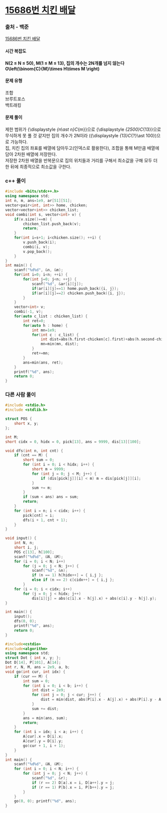 # [15686번 치킨 배달](https://www.acmicpc.net/problem/15686)

### 출처 - 백준
[15686번 치킨 배달](https://www.acmicpc.net/problem/15686)

#### 시간 복잡도
**N(2 ≤ N ≤ 50), M(1 ≤ M ≤ 13), 집의 개수는 2N개를 넘지 않는다**  
**O\left(\binom{C}{M}\times H\times M  \right)**

#### 문제 유형
조합  
브루트포스  
백트래킹

#### 문제 풀이
제한 범위가 {\displaystyle _{n\ast n}C_{m}}으로 {\displaystyle _{2500}C_{13}}으로 무식하게 못 풀 것 같지만 집의 개수가 2N이라 ({\displaystyle _{13}C_{?}\ast 100})으로 가능하다.  
집, 치킨 집의 좌표를 배열에 담아두고(인덱스로 활용한다), 조합을 통해 M만큼 배열에 담아 2차원 배열에 저장한다.  
저장한 2차원 배열을 반복문으로 집의 위치들과 거리를 구해서 최소값을 구해 모두 더 한 뒤에 최종적으로 최소값을 구한다.

### c++ 풀이
```c++
#include <bits/stdc++.h>
using namespace std;
int n, m, ans=1e9, ar[51][51];
vector<pair<int, int>> home, chicken;
vector<vector<int>> chicken_list;
void combi(int s, vector<int> v) {
    if(v.size()==m) {
        chicken_list.push_back(v);
        return;
    }
    for(int i=s+1; i<chicken.size(); ++i) {
        v.push_back(i);
        combi(i, v);
        v.pop_back();
    }
}
int main() {
    scanf("%d%d", &n, &m);
    for(int i=0; i<n; ++i) {
        for(int j=0; j<n; ++j) {
            scanf("%d", &ar[i][j]);
            if(ar[i][j]==1) home.push_back({i, j});
            if(ar[i][j]==2) chicken.push_back({i, j});
        }
    }
    vector<int> v;
    combi(-1, v);
    for(auto c_list : chicken_list) {
        int ret=0;
        for(auto h : home) {
            int mn=1e9;
            for(int c : c_list) {
                int dist=abs(h.first-chicken[c].first)+abs(h.second-chicken[c].second);
                mn=min(mn, dist);
            }
            ret+=mn;
        }
        ans=min(ans, ret);
    }
    printf("%d", ans);
    return 0;
}
```

### 다른 사람 풀이
```c++
#include <stdio.h>
#include <stdlib.h>

struct POS {
    short x, y;
};

int M;
short cidx = 0, hidx = 0, pick[13], ans = 9999, dis[13][100];

void dfs(int n, int cnt) {
    if (cnt == M) {
        short sum = 0;
        for (int i = 0; i < hidx; i++) {
            short m = 9999;
            for (int j = 0; j < M; j++) {
                if (dis[pick[j]][i] < m) m = dis[pick[j]][i];
            }
            sum += m;
        }
        if (sum < ans) ans = sum;
        return;
    }
    for (int i = n; i < cidx; i++) {
        pick[cnt] = i;
        dfs(i + 1, cnt + 1);
    }
}

void input() {
    int N, n;
    short i, j;
    POS c[13], h[100];
    scanf("%d%d", &N, &M);
    for (i = 0; i < N; i++)
        for (j = 0; j < N; j++) {
            scanf("%d", &n);
            if (n == 1) h[hidx++] = { i,j };
            else if (n == 2) c[cidx++] = { i,j };
        }
    for (i = 0; i < cidx; i++)
        for (j = 0; j < hidx; j++)
            dis[i][j] = abs(c[i].x - h[j].x) + abs(c[i].y - h[j].y);
}

int main() {
    input();
    dfs(0, 0);
    printf("%d", ans);
    return 0;
}
```

```c++
#include<cstdio>
#include<algorithm>
using namespace std;
struct Dot { int x, y; };
Dot D[14], P[101], A[14];
int r, N, M, ans = 2e9, a, b;
void go(int cur, int idx) {
    if (cur == M) {
        int sum = 0;
        for (int i = 0; i < b; i++) {
            int dist = 2e9;
            for (int j = 0; j < cur; j++) {
                dist = min(dist, abs(P[i].x - A[j].x) + abs(P[i].y - A[j].y));
            }
            sum += dist;
        }
        ans = min(ans, sum);
        return;
    }
    for (int i = idx; i < a; i++) {
        A[cur].x = D[i].x;
        A[cur].y = D[i].y;
        go(cur + 1, i + 1);
    }
}
int main() {
    scanf("%d%d", &N, &M);
    for (int i = 0; i < N; i++) {
        for (int j = 0; j < N; j++) {
            scanf("%d", &r);
            if (r == 2) D[a].x = i, D[a++].y = j;
            if (r == 1) P[b].x = i, P[b++].y = j;
        }
    }
    go(0, 0); printf("%d", ans);
}
```